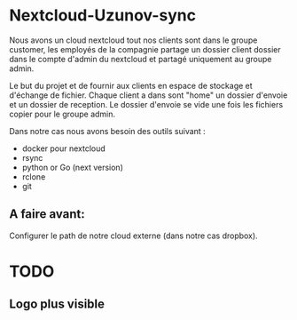 # Nextcloud-Uzunov-sync

Nous avons un cloud nextcloud tout nos clients sont dans le groupe customer,
les employés de la compagnie partage un dossier client dossier dans le compte d'admin du nextcloud et partagé uniquement au groupe admin.

Le but du projet et de fournir aux clients en espace de stockage et d'échange de fichier.
Chaque client a dans sont "home" un dossier d'envoie et un dossier de reception.
Le dossier d'envoie se vide une fois les fichiers copier pour le groupe admin.

Dans notre cas nous avons besoin des outils suivant :

- docker pour nextcloud
- rsync
- python or Go (next version)
- rclone
- git

## A faire avant:
Configurer le path de notre cloud externe (dans notre cas dropbox).

# TODO

## Logo plus visible
